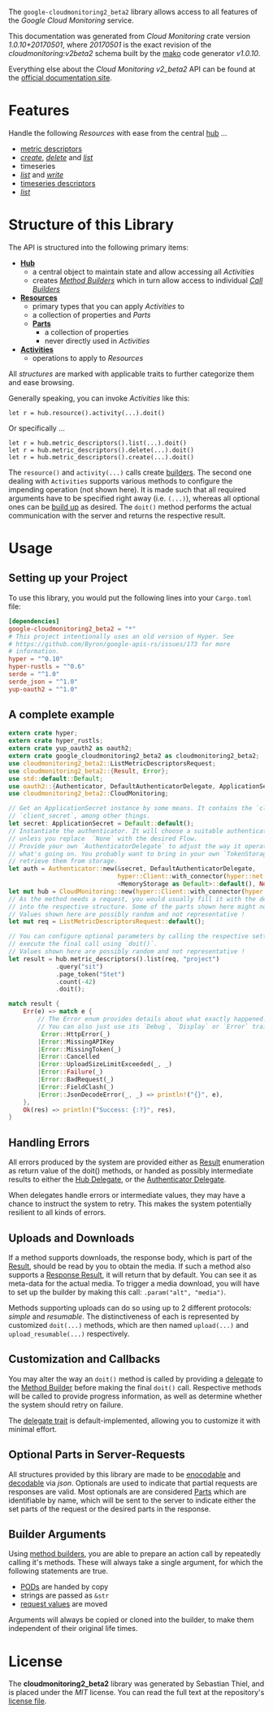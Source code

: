 <!---
DO NOT EDIT !
This file was generated automatically from 'src/mako/api/README.md.mako'
DO NOT EDIT !
-->
The `google-cloudmonitoring2_beta2` library allows access to all features of the *Google Cloud Monitoring* service.

This documentation was generated from *Cloud Monitoring* crate version *1.0.10+20170501*, where *20170501* is the exact revision of the *cloudmonitoring:v2beta2* schema built by the [mako](http://www.makotemplates.org/) code generator *v1.0.10*.

Everything else about the *Cloud Monitoring* *v2_beta2* API can be found at the
[official documentation site](https://cloud.google.com/monitoring/v2beta2/).
# Features

Handle the following *Resources* with ease from the central [hub](https://docs.rs/google-cloudmonitoring2_beta2/1.0.10+20170501/google_cloudmonitoring2_beta2/struct.CloudMonitoring.html) ... 

* [metric descriptors](https://docs.rs/google-cloudmonitoring2_beta2/1.0.10+20170501/google_cloudmonitoring2_beta2/struct.MetricDescriptor.html)
 * [*create*](https://docs.rs/google-cloudmonitoring2_beta2/1.0.10+20170501/google_cloudmonitoring2_beta2/struct.MetricDescriptorCreateCall.html), [*delete*](https://docs.rs/google-cloudmonitoring2_beta2/1.0.10+20170501/google_cloudmonitoring2_beta2/struct.MetricDescriptorDeleteCall.html) and [*list*](https://docs.rs/google-cloudmonitoring2_beta2/1.0.10+20170501/google_cloudmonitoring2_beta2/struct.MetricDescriptorListCall.html)
* timeseries
 * [*list*](https://docs.rs/google-cloudmonitoring2_beta2/1.0.10+20170501/google_cloudmonitoring2_beta2/struct.TimeseryListCall.html) and [*write*](https://docs.rs/google-cloudmonitoring2_beta2/1.0.10+20170501/google_cloudmonitoring2_beta2/struct.TimeseryWriteCall.html)
* [timeseries descriptors](https://docs.rs/google-cloudmonitoring2_beta2/1.0.10+20170501/google_cloudmonitoring2_beta2/struct.TimeseriesDescriptor.html)
 * [*list*](https://docs.rs/google-cloudmonitoring2_beta2/1.0.10+20170501/google_cloudmonitoring2_beta2/struct.TimeseriesDescriptorListCall.html)




# Structure of this Library

The API is structured into the following primary items:

* **[Hub](https://docs.rs/google-cloudmonitoring2_beta2/1.0.10+20170501/google_cloudmonitoring2_beta2/struct.CloudMonitoring.html)**
    * a central object to maintain state and allow accessing all *Activities*
    * creates [*Method Builders*](https://docs.rs/google-cloudmonitoring2_beta2/1.0.10+20170501/google_cloudmonitoring2_beta2/trait.MethodsBuilder.html) which in turn
      allow access to individual [*Call Builders*](https://docs.rs/google-cloudmonitoring2_beta2/1.0.10+20170501/google_cloudmonitoring2_beta2/trait.CallBuilder.html)
* **[Resources](https://docs.rs/google-cloudmonitoring2_beta2/1.0.10+20170501/google_cloudmonitoring2_beta2/trait.Resource.html)**
    * primary types that you can apply *Activities* to
    * a collection of properties and *Parts*
    * **[Parts](https://docs.rs/google-cloudmonitoring2_beta2/1.0.10+20170501/google_cloudmonitoring2_beta2/trait.Part.html)**
        * a collection of properties
        * never directly used in *Activities*
* **[Activities](https://docs.rs/google-cloudmonitoring2_beta2/1.0.10+20170501/google_cloudmonitoring2_beta2/trait.CallBuilder.html)**
    * operations to apply to *Resources*

All *structures* are marked with applicable traits to further categorize them and ease browsing.

Generally speaking, you can invoke *Activities* like this:

```Rust,ignore
let r = hub.resource().activity(...).doit()
```

Or specifically ...

```ignore
let r = hub.metric_descriptors().list(...).doit()
let r = hub.metric_descriptors().delete(...).doit()
let r = hub.metric_descriptors().create(...).doit()
```

The `resource()` and `activity(...)` calls create [builders][builder-pattern]. The second one dealing with `Activities` 
supports various methods to configure the impending operation (not shown here). It is made such that all required arguments have to be 
specified right away (i.e. `(...)`), whereas all optional ones can be [build up][builder-pattern] as desired.
The `doit()` method performs the actual communication with the server and returns the respective result.

# Usage

## Setting up your Project

To use this library, you would put the following lines into your `Cargo.toml` file:

```toml
[dependencies]
google-cloudmonitoring2_beta2 = "*"
# This project intentionally uses an old version of Hyper. See
# https://github.com/Byron/google-apis-rs/issues/173 for more
# information.
hyper = "^0.10"
hyper-rustls = "^0.6"
serde = "^1.0"
serde_json = "^1.0"
yup-oauth2 = "^1.0"
```

## A complete example

```Rust
extern crate hyper;
extern crate hyper_rustls;
extern crate yup_oauth2 as oauth2;
extern crate google_cloudmonitoring2_beta2 as cloudmonitoring2_beta2;
use cloudmonitoring2_beta2::ListMetricDescriptorsRequest;
use cloudmonitoring2_beta2::{Result, Error};
use std::default::Default;
use oauth2::{Authenticator, DefaultAuthenticatorDelegate, ApplicationSecret, MemoryStorage};
use cloudmonitoring2_beta2::CloudMonitoring;

// Get an ApplicationSecret instance by some means. It contains the `client_id` and 
// `client_secret`, among other things.
let secret: ApplicationSecret = Default::default();
// Instantiate the authenticator. It will choose a suitable authentication flow for you, 
// unless you replace  `None` with the desired Flow.
// Provide your own `AuthenticatorDelegate` to adjust the way it operates and get feedback about 
// what's going on. You probably want to bring in your own `TokenStorage` to persist tokens and
// retrieve them from storage.
let auth = Authenticator::new(&secret, DefaultAuthenticatorDelegate,
                              hyper::Client::with_connector(hyper::net::HttpsConnector::new(hyper_rustls::TlsClient::new())),
                              <MemoryStorage as Default>::default(), None);
let mut hub = CloudMonitoring::new(hyper::Client::with_connector(hyper::net::HttpsConnector::new(hyper_rustls::TlsClient::new())), auth);
// As the method needs a request, you would usually fill it with the desired information
// into the respective structure. Some of the parts shown here might not be applicable !
// Values shown here are possibly random and not representative !
let mut req = ListMetricDescriptorsRequest::default();

// You can configure optional parameters by calling the respective setters at will, and
// execute the final call using `doit()`.
// Values shown here are possibly random and not representative !
let result = hub.metric_descriptors().list(req, "project")
             .query("sit")
             .page_token("Stet")
             .count(-42)
             .doit();

match result {
    Err(e) => match e {
        // The Error enum provides details about what exactly happened.
        // You can also just use its `Debug`, `Display` or `Error` traits
         Error::HttpError(_)
        |Error::MissingAPIKey
        |Error::MissingToken(_)
        |Error::Cancelled
        |Error::UploadSizeLimitExceeded(_, _)
        |Error::Failure(_)
        |Error::BadRequest(_)
        |Error::FieldClash(_)
        |Error::JsonDecodeError(_, _) => println!("{}", e),
    },
    Ok(res) => println!("Success: {:?}", res),
}

```
## Handling Errors

All errors produced by the system are provided either as [Result](https://docs.rs/google-cloudmonitoring2_beta2/1.0.10+20170501/google_cloudmonitoring2_beta2/enum.Result.html) enumeration as return value of 
the doit() methods, or handed as possibly intermediate results to either the 
[Hub Delegate](https://docs.rs/google-cloudmonitoring2_beta2/1.0.10+20170501/google_cloudmonitoring2_beta2/trait.Delegate.html), or the [Authenticator Delegate](https://docs.rs/yup-oauth2/*/yup_oauth2/trait.AuthenticatorDelegate.html).

When delegates handle errors or intermediate values, they may have a chance to instruct the system to retry. This 
makes the system potentially resilient to all kinds of errors.

## Uploads and Downloads
If a method supports downloads, the response body, which is part of the [Result](https://docs.rs/google-cloudmonitoring2_beta2/1.0.10+20170501/google_cloudmonitoring2_beta2/enum.Result.html), should be
read by you to obtain the media.
If such a method also supports a [Response Result](https://docs.rs/google-cloudmonitoring2_beta2/1.0.10+20170501/google_cloudmonitoring2_beta2/trait.ResponseResult.html), it will return that by default.
You can see it as meta-data for the actual media. To trigger a media download, you will have to set up the builder by making
this call: `.param("alt", "media")`.

Methods supporting uploads can do so using up to 2 different protocols: 
*simple* and *resumable*. The distinctiveness of each is represented by customized 
`doit(...)` methods, which are then named `upload(...)` and `upload_resumable(...)` respectively.

## Customization and Callbacks

You may alter the way an `doit()` method is called by providing a [delegate](https://docs.rs/google-cloudmonitoring2_beta2/1.0.10+20170501/google_cloudmonitoring2_beta2/trait.Delegate.html) to the 
[Method Builder](https://docs.rs/google-cloudmonitoring2_beta2/1.0.10+20170501/google_cloudmonitoring2_beta2/trait.CallBuilder.html) before making the final `doit()` call. 
Respective methods will be called to provide progress information, as well as determine whether the system should 
retry on failure.

The [delegate trait](https://docs.rs/google-cloudmonitoring2_beta2/1.0.10+20170501/google_cloudmonitoring2_beta2/trait.Delegate.html) is default-implemented, allowing you to customize it with minimal effort.

## Optional Parts in Server-Requests

All structures provided by this library are made to be [enocodable](https://docs.rs/google-cloudmonitoring2_beta2/1.0.10+20170501/google_cloudmonitoring2_beta2/trait.RequestValue.html) and 
[decodable](https://docs.rs/google-cloudmonitoring2_beta2/1.0.10+20170501/google_cloudmonitoring2_beta2/trait.ResponseResult.html) via *json*. Optionals are used to indicate that partial requests are responses 
are valid.
Most optionals are are considered [Parts](https://docs.rs/google-cloudmonitoring2_beta2/1.0.10+20170501/google_cloudmonitoring2_beta2/trait.Part.html) which are identifiable by name, which will be sent to 
the server to indicate either the set parts of the request or the desired parts in the response.

## Builder Arguments

Using [method builders](https://docs.rs/google-cloudmonitoring2_beta2/1.0.10+20170501/google_cloudmonitoring2_beta2/trait.CallBuilder.html), you are able to prepare an action call by repeatedly calling it's methods.
These will always take a single argument, for which the following statements are true.

* [PODs][wiki-pod] are handed by copy
* strings are passed as `&str`
* [request values](https://docs.rs/google-cloudmonitoring2_beta2/1.0.10+20170501/google_cloudmonitoring2_beta2/trait.RequestValue.html) are moved

Arguments will always be copied or cloned into the builder, to make them independent of their original life times.

[wiki-pod]: http://en.wikipedia.org/wiki/Plain_old_data_structure
[builder-pattern]: http://en.wikipedia.org/wiki/Builder_pattern
[google-go-api]: https://github.com/google/google-api-go-client

# License
The **cloudmonitoring2_beta2** library was generated by Sebastian Thiel, and is placed 
under the *MIT* license.
You can read the full text at the repository's [license file][repo-license].

[repo-license]: https://github.com/Byron/google-apis-rsblob/master/LICENSE.md
